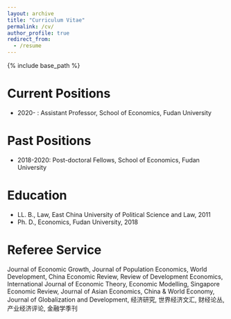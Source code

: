 ```yaml
---
layout: archive
title: "Curriculum Vitae"
permalink: /cv/
author_profile: true
redirect_from:
  - /resume
---
```


{% include base_path %}

Current Positions
======
* 2020- : Assistant Professor, School of Economics, Fudan University

Past Positions
======
* 2018-2020: Post-doctoral Fellows, School of Economics, Fudan University

Education
======
* LL. B., Law, East China University of Political Science and Law, 2011
* Ph. D., Economics, Fudan University, 2018

Referee Service
======
Journal of Economic Growth, Journal of Population Economics, World Development, China Economic Review, Review of Development Economics, International Journal of Economic Theory, Economic Modelling, Singapore Economic Review, Journal of Asian Economics, China & World Economy, Journal of Globalization and Development, 经济研究, 世界经济文汇, 财经论丛, 产业经济评论, 金融学季刊

